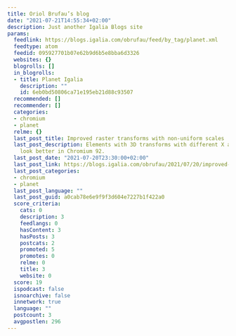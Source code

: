 ```yaml
---
title: Oriol Brufau’s blog
date: "2021-07-21T14:55:34+02:00"
description: Just another Igalia Blogs site
params:
  feedlink: https://blogs.igalia.com/obrufau/feed/by_tag/planet.xml
  feedtype: atom
  feedid: 095927701b07e62b9d6b5e8bba6d3326
  websites: {}
  blogrolls: []
  in_blogrolls:
  - title: Planet Igalia
    description: ""
    id: 6eb0bd50806ca71e195eb21d88c93507
  recommended: []
  recommender: []
  categories:
  - chromium
  - planet
  relme: {}
  last_post_title: Improved raster transforms with non-uniform scales
  last_post_description: Elements with 3D transforms with different X and Y scales
    look better in Chromium 92.
  last_post_date: "2021-07-20T23:30:00+02:00"
  last_post_link: https://blogs.igalia.com/obrufau/2021/07/20/improved-raster-transforms-with-non-uniform-scales.html
  last_post_categories:
  - chromium
  - planet
  last_post_language: ""
  last_post_guid: a0cab78e6e9f9f3d604e7227b1f422a0
  score_criteria:
    cats: 0
    description: 3
    feedlangs: 0
    hasContent: 3
    hasPosts: 3
    postcats: 2
    promoted: 5
    promotes: 0
    relme: 0
    title: 3
    website: 0
  score: 19
  ispodcast: false
  isnoarchive: false
  innetwork: true
  language: ""
  postcount: 3
  avgpostlen: 296
---
```


